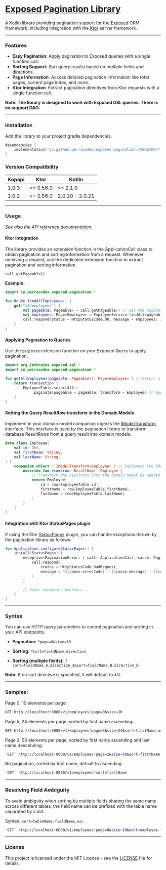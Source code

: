 # [Exposed Pagination Library](https://github.com/perracodex/exposed-pagination)

A Kotlin library providing pagination support for the [Exposed](https://github.com/JetBrains/Exposed) ORM framework,
including integration with the [Ktor](https://ktor.io/) server framework.

---

### Features

- **Easy Pagination**: Apply pagination to Exposed queries with a single function call.
- **Sorting Support**: Sort query results based on multiple fields and directions.
- **Page Information**: Access detailed pagination information like total pages, current page index, and more.
- **Ktor Integration**: Extract pagination directives from Ktor requests with a single function call.

**Note: The library is designed to work with Exposed DSL queries. There is no support DAO:**

---

### Installation

Add the library to your project gradle dependencies.

```kotlin
dependencies {
    implementation("io.github.perracodex:exposed-pagination:<VERSION>")
}
```

### Version Compatibility

| **Kopapi** | **Ktor**   | **Kotlin**      |
|------------|------------|-----------------|
| 1.0.3      | \>= 0.56.0 | \>= 2.1.0       |     
| 1.0.2      | \>= 0.56.0 | 2.0.20 - 2.0.21 |

---

### Usage

_See also the [API reference documentation](https://www.javadoc.io/doc/io.github.perracodex/exposed-pagination/latest/-exposed-pagination/io.perracodex.exposed.pagination/index.html)._

#### Ktor Integration

The library provides an extension function in the ApplicationCall class to obtain pagination and sorting information from a request.
Whenever receiving a request, use the dedicated extension function to extract pagination and sorting information.

`call.getPageable()`

**Example:**

```kotlin   
import io.perracodex.exposed.pagination.*

fun Route.findAllEmployees() {
    get("v1/employees") {
        val pageable: Pageable? = call.getPageable() // Get the pagination directives, (if any).
        val employees: Page<Employee> = EmployeeService.findAll(pageable)
        call.respond(status = HttpStatusCode.OK, message = employees) // Respond with a Page object.
    }
}
```

#### Applying Pagination to Queries

Use the `paginate` extension function on your Exposed Query to apply pagination.

```kotlin
import org.jetbrains.exposed.sql.*
import io.perracodex.exposed.pagination.*

fun getAllEmployees(pageable: Pageable?): Page<Employee> { // Return a Page object.
    return transaction {
        EmployeeTable.selectAll()
            .paginate(pageable = pageable, transform = Employee) // Apply pagination to the query.
    }
}
```

#### Setting the Query ResultRow transform in the Domain Models

Implement in your domain model companion objects the [IModelTransform](./src/main/kotlin/io/perracodex/exposed/pagination/IModelTransform.kt) interface.
This interface is used by the pagination library to transform database ResultRows from a query result into domain models.

```kotlin
data class Employee(
    val id: Int,
    val firstName: String,
    val lastName: String,
) {
    companion object : IModelTransform<Employee> { // Implement the IModelTransform interface.
        override fun from(row: ResultRow): Employee {
            // Transform the ResultRow into the domain model as needed.
            return Employee(
                id = row[EmployeeTable.id],
                firstName = row[EmployeeTable.firstName],
                lastName = row[EmployeeTable.lastName]
            )
        }
    }
}
```

#### Integration with Ktor StatusPages plugin

If using the Ktor [StatusPages](https://ktor.io/docs/server-status-pages.html) plugin, you can handle exceptions thrown by the pagination library
as follows:

```kotlin
fun Application.configureStatusPages() {
    install(StatusPages) {
        exception<PaginationError> { call: ApplicationCall, cause: PaginationError ->
            call.respond(
                status = HttpStatusCode.BadRequest,
                message = "${cause.errorCode} | ${cause.message} | ${cause.reason ?: ""}"
            )
        }

        // Other exception handlers...
    }
}
```

---

### Syntax

You can use HTTP query parameters to control pagination and sorting in your API endpoints.

- **Pagination:** `?page=0&size=10`

- **Sorting:** `?sort=fieldName,direction`

- **Sorting (multiple fields):** `?sort=fieldName_A,direction_A&sort=fieldName_B,direction_B`

**Note:** If no sort directive is specified, it will default to `ASC`.

--- 

### Samples:

Page 0, 10 elements per page:
```bash
GET http://localhost:8080/v1/employees?page=0&size=10
```
Page 5, 24 elements per page, sorted by first name ascending:
```bash
GET http://localhost:8080/v1/employees?page=5&size=24&sort=firstName,asc
```
Page 2, 50 elements per page, sorted by first name ascending and last name descending:
```bash
`GET` http://localhost:8080/v1/employees?page=2&size=50&sort=firstName,asc&sort=lastName,desc
```
No pagination, sorted by first name, default to ascending:
```bash
`GET` http://localhost:8080/v1/employees?sort=firstName
```

---

### Resolving Field Ambiguity

To avoid ambiguity when sorting by multiple fields sharing the same name across different tables,
the field name can be prefixed with the table name separated by a dot.

Syntax: `sort=tableName.fieldName,asc`

```bash
`GET` http://localhost:8080/v1/employees?page=0&size=10&sort=employee.firstName,asc&sort=managers.firstName,desc
```

---

### License
This project is licensed under the MIT License - see the [LICENSE](LICENSE) file for details.
